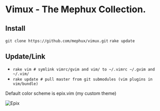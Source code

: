 # Vimux - The Mephux Collection.

## Install

`git clone https://github.com/mephux/vimux.git`
`rake update`

## Update/Link

* `rake vim # symlink vimrc/gvim and vim/ to ~/.vimrc ~/.gvim and ~/.vim/`
* `rake update # pull master from git submodules (vim plugins in vim/bundle)`

Default color scheme is epix.vim (my custom theme)

![Epix](https://github.com/mephux/vimux/raw/master/vimux.png)
